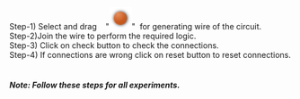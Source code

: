 Step-1) Select and drag &nbsp;&nbsp; "<img src="images/gate/littledot.png" id="Supply"  width="40" height="40">"&nbsp;&nbsp;for generating wire of the circuit.<br>
Step-2)Join the wire to perform the required logic.<br>
Step-3) Click on check button to check the connections.</b><br/>
Step-4) If connections are wrong click on reset button to reset connections.</b><br/><br>                   
<h5>Note: Follow these steps for all experiments.</h5> <br>
